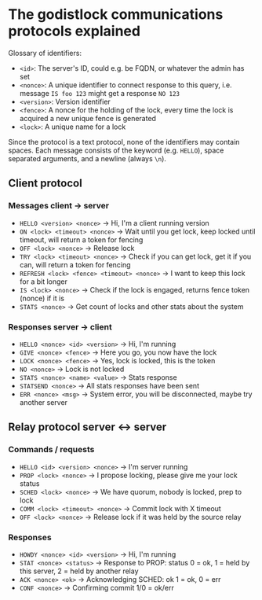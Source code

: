 # The godistlock communications protocols explained

Glossary of identifiers:

 - `<id>`: The server's ID, could e.g. be FQDN, or whatever the admin has set
 - `<nonce>`: A unique identifier to connect response to this query, i.e. message `IS foo 123` might get a response `NO 123`
 - `<version>`: Version identifier
 - `<fence>`: A nonce for the holding of the lock, every time the lock is acquired a new unique fence is generated
 - `<lock>`: A unique name for a lock
 
Since the protocol is a text protocol, none of the identifiers may contain spaces.
Each message consists of the keyword (e.g. `HELLO`), space separated arguments, and a newline (always `\n`).


## Client protocol

### Messages client -> server

 - `HELLO <version> <nonce>` -> Hi, I'm a client running version <version>
 - `ON <lock> <timeout> <nonce>` -> Wait until you get lock, keep locked until timeout, will return a token for fencing
 - `OFF <lock> <nonce>` -> Release lock
 - `TRY <lock> <timeout> <nonce>` -> Check if you can get lock, get it if you can, will return a token for fencing
 - `REFRESH <lock> <fence> <timeout> <nonce>` -> I want to keep this lock for a bit longer
 - `IS <lock> <nonce>` -> Check if the lock is engaged, returns fence token (nonce) if it is
 - `STATS <nonce>` -> Get count of locks and other stats about the system

### Responses server -> client

 - `HELLO <nonce> <id> <version>` -> Hi, I'm <id> running <version>
 - `GIVE <nonce> <fence>` -> Here you go, you now have the lock
 - `LOCK <nonce> <fence>` -> Yes, lock <lock> is locked, this is the <fence> token
 - `NO <nonce>` -> Lock <lock> is not locked
 - `STATS <nonce> <name> <value>` -> Stats response
 - `STATSEND <nonce>` -> All stats responses have been sent
 - `ERR <nonce> <msg>` -> System error, you will be disconnected, maybe try another server


## Relay protocol server <-> server

### Commands / requests

 - `HELLO <id> <version> <nonce>` -> I'm server <id> running <version>
 - `PROP <lock> <nonce>` -> I propose locking, please give me your lock status
 - `SCHED <lock> <nonce>` -> We have quorum, nobody is locked, prep to lock
 - `COMM <lock> <timeout> <nonce>` -> Commit lock with X timeout
 - `OFF <lock> <nonce>` -> Release lock if it was held by the source relay

### Responses

 - `HOWDY <nonce> <id> <version>` -> Hi, I'm <id> running <version>
 - `STAT <nonce> <status>` -> Response to PROP: status 0 = ok, 1 = held by this server, 2 = held by another relay
 - `ACK <nonce> <ok>` -> Acknowledging SCHED: ok 1 = ok, 0 = err
 - `CONF <nonce>` -> Confirming commit 1/0 = ok/err
